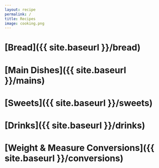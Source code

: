 ```yaml
---
layout: recipe
permalink: /
title: Recipes
image: cooking.png
---
```


# [Bread]({{ site.baseurl }}/bread)

# [Main Dishes]({{ site.baseurl }}/mains)

# [Sweets]({{ site.baseurl }}/sweets)

# [Drinks]({{ site.baseurl }}/drinks)

# [Weight & Measure Conversions]({{ site.baseurl }}/conversions)
